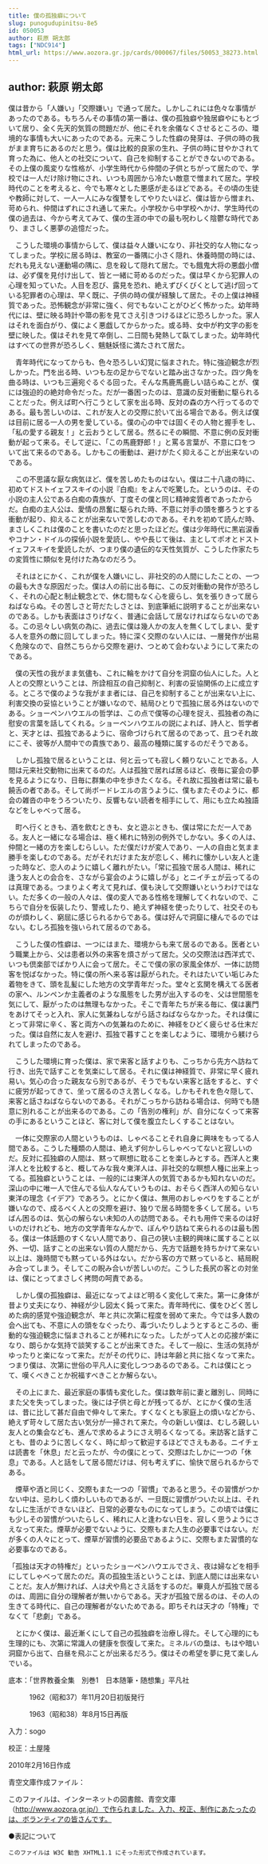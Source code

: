 ```yaml
---
title: 僕の孤独癖について
slug: punogudupinitsu-8e5
id: 050053
author: 萩原 朔太郎
tags: ["NDC914"]
html_url: https://www.aozora.gr.jp/cards/000067/files/50053_38273.html
---
```


## author: 萩原 朔太郎

僕は昔から「人嫌い」「交際嫌い」で通って居た。しかしこれには色々な事情があったのである。もちろんその事情の第一番は、僕の孤独癖や独居癖やにもとづいて居り、全く先天的気質の問題だが、他にそれを余儀なくさせるところの、環境的な事情も大いにあったのである。元来こうした性癖の発芽は、子供の時の我がまま育ちにあるのだと思う。僕は比較的良家の生れ、子供の時に甘やかされて育った為に、他人との社交について、自己を抑制することができないのである。その上僕の風変りな性格が、小学生時代から仲間の子供とちがって居たので、学校では一人だけ除け物にされ、いつも周囲から冷たい敵意で憎まれて居た。学校時代のことを考えると、今でも寒々とした悪感が走るほどである。その頃の生徒や教師に対して、一人一人にみな復讐をしてやりたいほど、僕は皆から憎まれ、苛められ、仲間はずれにされ通して来た。小学校から中学校へかけ、学生時代の僕の過去は、今から考えてみて、僕の生涯の中での最も呪わしく陰鬱な時代であり、まさしく悪夢の追憶だった。

　こうした環境の事情からして、僕は益々人嫌いになり、非社交的な人物になってしまった。学校に居る時は、教室の一番隅に小さく隠れ、休養時間の時には、だれも見えない運動場の隅に、息を殺して隠れて居た。でも餓鬼大将の悪戯小僧は、必ず僕を見付け出して、皆と一緒に苛めるのだった。僕は早くから犯罪人の心理を知っていた。人目を忍び、露見を恐れ、絶えずびくびくとして逃げ回っている犯罪者の心理は、早く既に、子供の時の僕が経験して居た。その上僕は神経質であった。恐怖観念が非常に強く、何でもないことがひどく怖かった。幼年時代には、壁に映る時計や箒の影を見てさえ引きつけるほどに恐ろしかった。家人はそれを面白がり、僕によく悪戯してからかった。或る時、女中が杓文字の影を壁に映した。僕はそれを見て卒倒し、二日間も発熱して臥てしまった。幼年時代はすべての世界が恐ろしく、魑魅妖怪に満たされて居た。

　青年時代になってからも、色々恐ろしい幻覚に悩まされた。特に強迫観念が烈しかった。門を出る時、いつも左の足からでないと踏み出さなかった。四ツ角を曲る時は、いつも三遍宛ぐるぐる回った。そんな馬鹿馬鹿しい詰らぬことが、僕には強迫的の絶対命令だった。だが一番困ったのは、意識の反対衝動に駆られることだった。例えば町へ行こうとして家を出る時、反対の森の方へ行ってるのである。最も苦しいのは、これが友人との交際に於いて出る場合である。例えば僕は目前に居る一人の男を愛している。僕の心の中では固くその人物と握手をし、「私の愛する親友！」と云おうとして居る。然るにその瞬間、不意に例の反対衝動が起って来る。そして逆に、「この馬鹿野郎！」と罵る言葉が、不意に口をついて出て来るのである。しかもこの衝動は、避けがたく抑えることが出来ないのである。

　この不思議な厭な病気ほど、僕を苦しめたものはない。僕は二十八歳の時に、初めてドストイェフスキイの小説『白痴』をよんで吃驚した。というのは、その小説の主人公である白痴の貴族が、丁度その僕と同じ精神変質者であったからだ。白痴の主人公は、愛情の昂奮に駆られた時、不意に対手の頭を擲ろうとする衝動が起り、抑えることが出来ないで苦しむのである。それを初めて読んだ時、まさしくこれは僕のことを書いたのだと思ったほどだ。僕は少年時代に黒岩涙香やコナン・ドイルの探偵小説を愛読し、やや長じて後は、主としてポオとドストイェフスキイを愛読したが、つまり僕の遺伝的な天性気質が、こうした作家たちの変質性に類似を見付けた為なのだろう。

　それはとにかく、これが僕を人嫌いにし、非社交的の人間にしたことの、一つの最も大きな原因だった。僕は人の前に出る毎に、この反対衝動の発作が恐ろしく、それの心配と制止観念とで、休む間もなく心を疲らし、気を張りきって居らねばならぬ。その苦しさと苛だたしさとは、到底筆紙に説明することが出来ないのである。しかも表面はさりげなく、普通に会話して居なければならないのである。この忌々しい病気の為に、過去に僕は幾人かの友人を無くしてしまい、愛する人を意外の敵に回してしまった。特に深く交際のない人には、一層発作が出易く危険なので、自然こちらから交際を避け、つとめて会わないようにして来たのである。

　僕の天性の我がまま気儘も、これに輪をかけて自分を洞窟の仙人にした。人と人との交際ということは、所詮相互の自己抑制と、利害の妥協関係の上に成立する。ところで僕のような我がまま者には、自己を抑制することが出来ない上に、利害交換の妥協ということが嫌いなので、結局ひとりで孤独に居る外はないのである。ショーペンハウエルの哲学は、この点で僕等の心理を捉え、孤独者の為に慰安の言葉を話してくれる。ショーペンハウエルの説によれば、詩人と、哲学者と、天才とは、孤独であるように、宿命づけられて居るのであって、且つそれ故にこそ、彼等が人間中での貴族であり、最高の種類に属するのだそうである。

　しかし孤独で居るということは、何と云っても寂しく頼りないことである。人間は元来社交動物に出来てるのだ。人は孤独で居れば居るほど、夜毎に宴会の夢を見るようになり、日毎に群集の中を歩きたくなる。それ故に孤独者は常に最も饒舌の者である。そして尚ボードレエルの言うように、僕もまたそのように、都会の雑沓の中をうろついたり、反響もない読者を相手にして、用にも立たぬ独語などをしゃべって居る。

　町へ行くときも、酒を飲むときも、女と遊ぶときも、僕は常にただ一人である。友人と一緒になる場合は、極く稀れに特別の例外でしかない。多くの人は、仲間と一緒の方を楽しむらしい。ただ僕だけが変人であり、一人の自由と気まま勝手を楽しむのである。だがそれだけまた友が恋しく、稀れに懐かしい友人と逢った時など、恋人のように嬉しく離れがたい。「常に孤独で居る人間は、稀れに逢う友人との会合を、さながら宴会のように嬉しがる」とニイチェが云ってるのは真理である。つまりよく考えて見れば、僕も決して交際嫌いというわけではない。ただ多くの一般の人々は、僕の変人である性格を理解してくれないので、こちらで自分を仮装したり、警戒したり、絶えず神経を使ったりして、社交そのものが煩わしく、窮屈に感じられるからである。僕は好んで洞窟に棲んでるのではない。むしろ孤独を強いられて居るのである。

　こうした僕の性癖は、一つにはまた、環境からも来て居るのである。医者という職業上から、父は患者以外の来客を煩さがって居た。父の交際法は西洋式で、いつも倶楽部でばかり人に会って居た。そこで僕の家の家風全体が、一体に訪問客を悦ばなかった。特に僕の所へ来る客は厭がられた。それはたいてい垢じみた着物をきて、頭を乱髪にした地方の文学青年だった。堂々と玄関を構えてる医者の家へ、ルンペンか主義者のような風態をした男が出入するのを、父は世間態を気にして、厭がったのは無理もなかった。そこで青年たちが来る毎に、僕は裏門をあけてそっと入れ、家人に気兼ねしながら話さねばならなかった。それは僕にとって非常に辛く、客と両方への気兼ねのために、神経をひどく疲らせる仕末だった。僕は自然に友人を避け、孤独で暮すことを楽しむように、環境から躾けられてしまったのである。

　こうした環境に育った僕は、家で来客と話すよりも、こっちから先方へ訪ねて行き、出先で話すことを気楽にして居る。それに僕は神経質で、非常に早く疲れ易い。気心の合った親友なら別であるが、そうでもない来客と話をすると、すぐに疲労が起ってきて、坐って居るのさえ苦しくなる。しかもそれを色々隠して、来客と話さねばならないのである。それがこっちから訪ねる場合は、何時でも随意に別れることが出来るのである。この「告別の権利」が、自分になくって来客の手にあるということほど、客に対して僕を腹立たしくすることはない。

　一体に交際家の人間というものは、しゃべることそれ自身に興味をもってる人間である。こうした種類の人間は、絶えず何かしらしゃべってないと寂しいのだ。反対に孤独癖の人間は、黙って瞑想に耽ることを楽しみとする。西洋人と東洋人とを比較すると、概してみな我々東洋人は、非社交的な瞑想人種に出来上ってる。孤独癖ということは、一般的には東洋人の気質であるかも知れないのだ。深山の中に唯一人で住んでる仙人なんていうものは、おそらく西洋人の知らない東洋の理念《イデア》であろう。とにかく僕は、無用のおしゃべりをすることが嫌いなので、成るべく人との交際を避け、独りで居る時間を多くして居る。いちばん困るのは、気心の解らない未知の人の訪問である。それも用件で来るのは好いのだけれども、地方の文学青年なんかで、ぼんやり訪ねて来られるのは最も困る。僕は一体話題のすくない人間であり、自己の狭い主観的興味に属すること以外、一切、話すことの出来ない質の人間だから、先方で話題を持ちかけて来ない以上は、幾時間でも黙っている外はない。だから客の方で黙っていると、結局睨み合ってしまう。そしてこの睨み合いが苦しいのだ。こうした長尻の客との対坐は、僕にとってまさしく拷問の呵責である。

　しかし僕の孤独癖は、最近になってよほど明るく変化して来た。第一に身体が昔より丈夫になり、神経が少し図太く鈍って来た。青年時代に、僕をひどく苦しめた病的感覚や強迫観念が、年と共に次第に程度を弱めて来た。今では多人数の会へ出ても、不意に人の頭をなぐったり、毒づいたりしようとするところの、衝動的な強迫観念に悩まされることが稀れになった。したがって人との応接が楽になり、朗らかな気持で談笑することが出来てきた。そして一般に、生活の気持がゆったりと楽になって来た。だがその代りに、詩は年齢と共に拙くなって来た。つまり僕は、次第に世俗の平凡人に変化しつつあるのである。これは僕にとって、嘆くべきことか祝福すべきことか解らない。

　その上にまた、最近家庭の事情も変化した。僕は数年前に妻と離別し、同時にまた父を失ってしまった。後には子供と母とが残ってるが、とにかく僕の生活は、昔に比して甚だ自由で伸々して来た。すくなくとも家庭上の煩いなどから、絶えず苛々して居た古い気分が一掃されて来た。今の新しい僕は、むしろ親しい友人との集会なども、進んで求めるようにさえ明るくなってる。来訪客と話すことも、昔のように苦しくなく、時に却って歓迎するほどでさえもある。ニイチェは読書を「休息」だと云ったが、今の僕にとって、交際はたしかに一つの「休息」である。人と話をして居る間だけは、何も考えずに、愉快で居られるからである。

　煙草や酒と同じく、交際もまた一つの「習慣」であると思う。その習慣がつかない中は、忌わしく煩わしいものであるが、一旦既に習慣がついた以上は、それなしに生活ができないほど、日常的必要なものになってしまう。この頃では僕にも少しその習慣がついたらしく、稀れに人と逢わない日を、寂しく思うようにさえなって来た。煙草が必要でないように、交際もまた人生の必要事ではない。だが多くの人々にとって、煙草が習慣的必要品であるように、交際もまた習慣的な必要事なのである。

「孤独は天才の特権だ」といったショーペンハウエルでさえ、夜は婦などを相手にしてしゃべって居たのだ。真の孤独生活ということは、到底人間には出来ないことだ。友人が無ければ、人は犬や鳥とさえ話をするのだ。畢竟人が孤独で居るのは、周囲に自分の理解者が無いからである。天才が孤独で居るのは、その人の生きてる時代に、自己の理解者がないためである。即ちそれは天才の「特権」でなくて「悲劇」である。

　とにかく僕は、最近漸くにして自己の孤独癖を治療し得た。そして心理的にも生理的にも、次第に常識人の健康を恢復して来た。ミネルバの梟は、もはや暗い洞窟から出て、白昼を飛ぶことが出来るだろう。僕はその希望を夢に見て楽しんでいる。













底本：「世界教養全集　別巻1　日本随筆・随想集」平凡社


　　　1962（昭和37）年11月20日初版発行

　　　1963（昭和38）年8月15日再版

入力：sogo

校正：土屋隆

2010年2月16日作成

青空文庫作成ファイル：

このファイルは、インターネットの図書館、青空文庫（http://www.aozora.gr.jp/）で作られました。入力、校正、制作にあたったのは、ボランティアの皆さんです。











●表記について


	このファイルは W3C 勧告 XHTML1.1 にそった形式で作成されています。